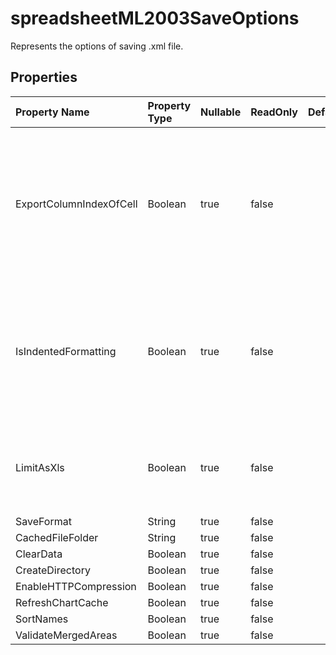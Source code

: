 # **spreadsheetML2003SaveOptions**

Represents the options of saving .xml file. 

## **Properties**

| Property Name | Property Type | Nullable |  ReadOnly | DefaultValue | Description | 
| :- | :- | :- |:- |  :- | :- |
|ExportColumnIndexOfCell|Boolean|true|false |  |The default value is false, it means that column index will be ignored if the cell is contiguous to the previous cell.|
|IsIndentedFormatting|Boolean|true|false |  |Causes child elements to be indented.The default value is true.  If the value is false, it will reduce the size of the xml file|
|LimitAsXls|Boolean|true|false |  |Limit as xls, the max row index is 65535 and the max column index is 255.|
|SaveFormat|String|true|false |  ||
|CachedFileFolder|String|true|false |  ||
|ClearData|Boolean|true|false |  ||
|CreateDirectory|Boolean|true|false |  ||
|EnableHTTPCompression|Boolean|true|false |  ||
|RefreshChartCache|Boolean|true|false |  ||
|SortNames|Boolean|true|false |  ||
|ValidateMergedAreas|Boolean|true|false |  ||

